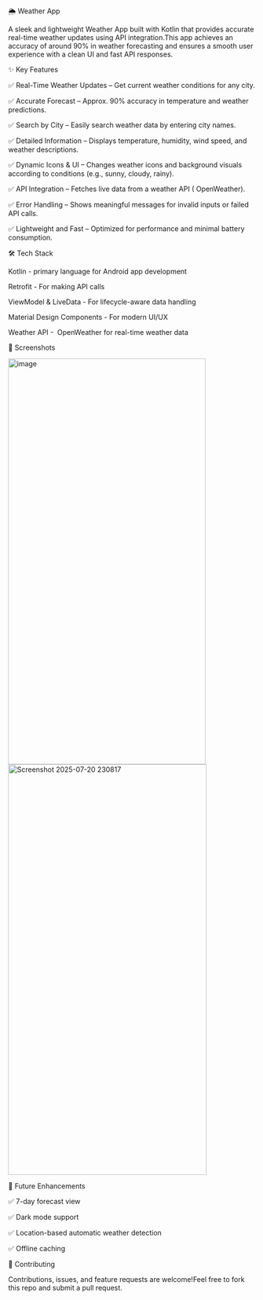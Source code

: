 🌦️ Weather App

A sleek and lightweight Weather App built with Kotlin that provides accurate real-time weather updates using API integration.This app achieves an accuracy of around 90% in weather forecasting and ensures a smooth user experience with a clean UI and fast API responses.

✨ Key Features

✅ Real-Time Weather Updates – Get current weather conditions for any city.

✅ Accurate Forecast – Approx. 90% accuracy in temperature and weather predictions.

✅ Search by City – Easily search weather data by entering city names.

✅ Detailed Information – Displays temperature, humidity, wind speed, and weather descriptions.

✅ Dynamic Icons & UI – Changes weather icons and background visuals according to conditions (e.g., sunny, cloudy, rainy).

✅ API Integration – Fetches live data from a weather API ( OpenWeather).

✅ Error Handling – Shows meaningful messages for invalid inputs or failed API calls.

✅ Lightweight and Fast – Optimized for performance and minimal battery consumption.

🛠️ Tech Stack

Kotlin - primary language for Android app development

Retrofit - For making API calls

ViewModel & LiveData - For lifecycle-aware data handling

Material Design Components - For modern UI/UX

Weather API -  OpenWeather for real-time weather data


📸 Screenshots

<img width="402" height="826" alt="image" src="https://github.com/user-attachments/assets/e91444ee-2a1e-4a06-a361-e01c66ccc18f" />
<img width="404" height="836" alt="Screenshot 2025-07-20 230817" src="https://github.com/user-attachments/assets/26ad3e47-b5e5-4e19-a6b7-33c7e62fe085" />



🚀 Future Enhancements

✅ 7-day forecast view

✅ Dark mode support

✅ Location-based automatic weather detection

✅ Offline caching

🤝 Contributing

Contributions, issues, and feature requests are welcome!Feel free to fork this repo and submit a pull request.
